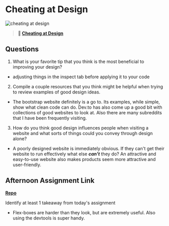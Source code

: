 # Cheating at Design

![cheating at design](https://bcw.blob.core.windows.net/public/img/courses/5247609446691139)

> **📖 [Cheating at Design](https://codeworksacademy.com/fs-student-guide/resources/wk1/04-Cheating-at-Design)**

## Questions

1. What is your favorite tip that you think is the most beneficial to improving your design?

- adjusting things in the inspect tab before applying it to your code

2. Compile a couple resources that you think might be helpful when trying to review examples of good design ideas.

- The bootstrap website definitely is a go to.  Its examples, while simple, show what clean code can do.  Dev.to has also come up a good bit with collections of good websites to look at.  Also there are many subreddits that I have been frequently visiting.

3. How do you think good design influences people when visiting a website and what sorts of things could you convey through design alone?

- A poorly designed website is immediately obvious.  If they can't get their website to run effectively what else ***can't*** they do? An attractive and easy-to-use website also makes products seem more attractive and user-friendly.

## Afternoon Assignment Link

**[Repo](https://github.com/coelallen/<ASSIGNMENT_REPO>)**

Identify at least 1 takeaway from today's assignment

- Flex-boxes are harder than they look, but are extremely useful.  Also using the devtools is super handy.
